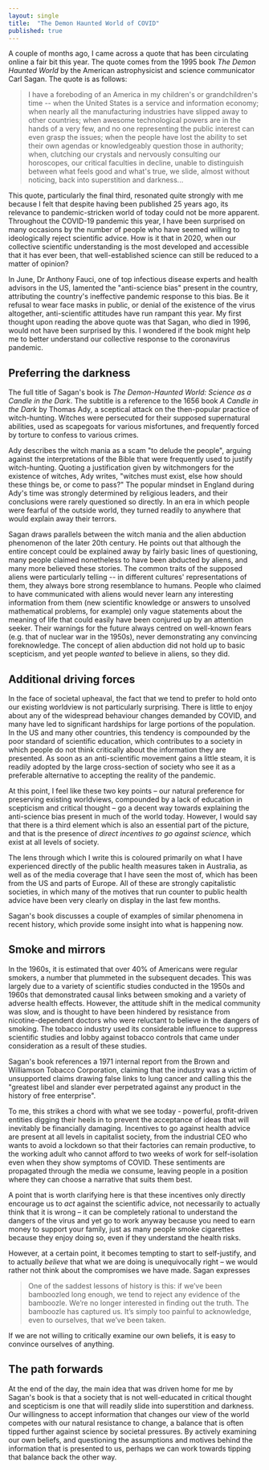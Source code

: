 ```yaml
---
layout: single
title:  "The Demon Haunted World of COVID"
published: true
---
```


A couple of months ago, I came across a quote that has been circulating online a fair bit this year. The quote comes from the 1995 book *The Demon Haunted World* by the American astrophysicist and science communicator Carl Sagan. The quote is as follows:

> I have a foreboding of an America in my children's or grandchildren's time -- when the United States is a service and information economy; when nearly all the manufacturing industries have slipped away to other countries; when awesome technological powers are in the hands of a very few, and no one representing the public interest can even grasp the issues; when the people have lost the ability to set their own agendas or knowledgeably question those in authority; when, clutching our crystals and nervously consulting our horoscopes, our critical faculties in decline, unable to distinguish between what feels good and what's true, we slide, almost without noticing, back into superstition and darkness...

This quote, particularly the final third, resonated quite strongly with me because I felt that despite having been published 25 years ago, its relevance to pandemic-stricken world of today could not be more apparent. Throughout the COVID-19 pandemic this year, I have been surprised on many occasions by the number of people who have seemed willing to ideologically reject scientific advice. How is it that in 2020, when our collective scientific understanding is the most developed and accessible that it has ever been, that well-established science can still be reduced to a matter of opinion?

In June, Dr Anthony Fauci, one of top infectious disease experts and health advisors in the US, lamented the "anti-science bias" present in the country, attributing the country's ineffective pandemic response to this bias. Be it refusal to wear face masks in public, or denial of the existence of the virus altogether, anti-scientific attitudes have run rampant this year. My first thought upon reading the above quote was that Sagan, who died in 1996, would not have been surprised by this. I wondered if the book might help me to better understand our collective response to the coronavirus pandemic.

## Preferring the darkness

The full title of Sagan's book is *The Demon-Haunted World: Science as a Candle in the Dark*. The subtitle is a reference to the 1656 book *A Candle in the Dark* by Thomas Ady, a sceptical attack on the then-popular practice of witch-hunting. Witches were persecuted for their supposed supernatural abilities, used as scapegoats for various misfortunes, and frequently forced by torture to confess to various crimes.

Ady describes the witch mania as a scam "to delude the people", arguing against the interpretations of the Bible that were frequently used to justify witch-hunting. Quoting a justification given by witchmongers for the existence of witches, Ady writes, "witches must exist, else how should these things be, or come to pass?" The popular mindset in England during Ady's time was strongly determined by religious leaders, and their conclusions were rarely questioned so directly. In an era in which people were fearful of the outside world, they turned readily to anywhere that would explain away their terrors.

Sagan draws parallels between the witch mania and the alien abduction phenomenon of the later 20th century. He points out that although the entire concept could be explained away by fairly basic lines of questioning, many people claimed nonetheless to have been abducted by aliens, and many more believed these stories. The common traits of the supposed aliens were particularly telling -- in different cultures' representations of them, they always bore strong resemblance to humans. People who claimed to have communicated with aliens would never learn any interesting information from them (new scientific knowledge or answers to unsolved mathematical problems, for example) only vague statements about the meaning of life that could easily have been conjured up by an attention seeker. Their warnings for the future always centred on well-known fears (e.g. that of nuclear war in the 1950s), never demonstrating any convincing foreknowledge. The concept of alien abduction did not hold up to basic scepticism, and yet people *wanted* to believe in aliens, so they did.

## Additional driving forces

In the face of societal upheaval, the fact that we tend to prefer to hold onto our existing worldview is not particularly surprising. There is little to enjoy about any of the widespread behaviour changes demanded by COVID, and many have led to significant hardships for large portions of the population. In the US and many other countries, this tendency is compounded by the poor standard of scientific education, which contributes to a society in which people do not think critically about the information they are presented. As soon as an anti-scientific movement gains a little steam, it is readily adopted by the large cross-section of society who see it as a preferable alternative to accepting the reality of the pandemic.

At this point, I feel like these two key points – our natural preference for preserving existing worldviews, compounded by a lack of education in scepticism and critical thought – go a decent way towards explaining the anti-science bias present in much of the world today. However, I would say that there is a third element which is also an essential part of the picture, and that is the presence of *direct incentives to go against science,* which exist at all levels of society.

The lens through which I write this is coloured primarily on what I have experienced directly of the public health measures taken in Australia, as well as of the media coverage that I have seen the most of, which has been from the US and parts of Europe. All of these are strongly capitalistic societies, in which many of the motives that run counter to public health advice have been very clearly on display in the last few months.

Sagan's book discusses a couple of examples of similar phenomena in recent history, which provide some insight into what is happening now.

## Smoke and mirrors

In the 1960s, it is estimated that over 40% of Americans were regular smokers, a number that plummeted in the subsequent decades. This was largely due to a variety of scientific studies conducted in the 1950s and 1960s that demonstrated causal links between smoking and a variety of adverse health effects.
However, the attitude shift in the medical community was slow, and is thought to have been hindered by resistance from nicotine-dependent doctors who were reluctant to believe in the dangers of smoking. The tobacco industry used its considerable influence to suppress scientific studies and lobby against tobacco controls that came under consideration as a result of these studies.

Sagan's book references a 1971 internal report from the Brown and Williamson Tobacco Corporation, claiming that the industry was a victim of unsupported claims drawing false links to lung cancer and calling this the "greatest libel and slander ever perpetrated against any product in the history of free enterprise".

To me, this strikes a chord with what we see today - powerful, profit-driven entities digging their heels in to prevent the acceptance of ideas that will inevitably be financially damaging. Incentives to go against health advice are present at all levels in capitalist society, from the industrial CEO who wants to avoid a lockdown so that their factories can remain productive, to the working adult who cannot afford to two weeks of work for self-isolation even when they show symptoms of COVID. These sentiments are propagated through the media we consume, leaving people in a position where they can choose a narrative that suits them best.

A point that is worth clarifying here is that these incentives only directly encourage us to *act* against the scientific advice, not necessarily to actually think that it is wrong  – it can be completely rational to understand the dangers of the virus and yet go to work anyway because you need to earn money to support your family, just as many people smoke cigarettes because they enjoy doing so, even if they understand the health risks.

However, at a certain point, it becomes tempting to start to self-justify, and to actually *believe* that what we are doing is unequivocally right – we would rather not think about the compromises we have made. Sagan expresses

> One of the saddest lessons of history is this: if we’ve been bamboozled long enough, we tend to reject any evidence of the bamboozle. We’re no longer interested in finding out the truth. The bamboozle has captured us. It’s simply too painful to acknowledge, even to ourselves, that we’ve been taken.

If we are not willing to critically examine our own beliefs, it is easy to convince ourselves of anything.

## The path forwards

At the end of the day, the main idea that was driven home for me by Sagan's book is that a society that is not well-educated in critical thought and scepticism is one that will readily slide into superstition and darkness. Our willingness to accept information that changes our view of the world competes with our natural resistance to change, a balance that is often tipped further against science by societal pressures. By actively examining our own beliefs, and questioning the assumptions and motives behind the information that is presented to us, perhaps we can work towards tipping that balance back the other way.
